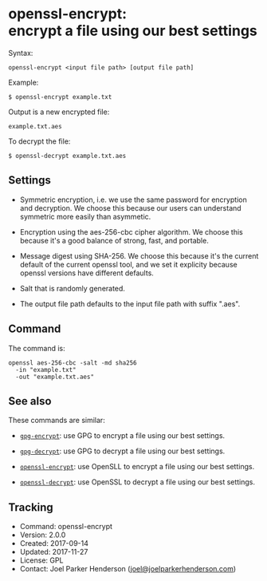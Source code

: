 # openssl-encrypt:<br>encrypt a file using our best settings

Syntax:

    openssl-encrypt <input file path> [output file path]

Example:

    $ openssl-encrypt example.txt

Output is a new encrypted file:

    example.txt.aes

To decrypt the file:

    $ openssl-decrypt example.txt.aes


## Settings

  * Symmetric encryption, i.e. we use the same password for encryption and decryption.
    We choose this because our users can understand symmetric more easily than asymmetic.

  * Encryption using the aes-256-cbc cipher algorithm.
    We choose this because it's a good balance of strong, fast, and portable.

  * Message digest using SHA-256.
    We choose this because it's the current default of the current openssl tool,
    and we set it explicity because openssl versions have different defaults.

  * Salt that is randomly generated.

  * The output file path defaults to the input file path with suffix ".aes".


## Command

The command is:

    openssl aes-256-cbc -salt -md sha256
      -in "example.txt"
      -out "example.txt.aes"


## See also

These commands are similar:

  * [`gpg-encrypt`](https://github.com/SixArm/gpg-encrypt): 
    use GPG to encrypt a file using our best settings.
  
  * [`gpg-decrypt`](https://github.com/SixArm/gpg-decrypt): 
    use GPG to decrypt a file using our best settings.

  * [`openssl-encrypt`](https://github.com/SixArm/openssl-encrypt): 
    use OpenSLL to encrypt a file using our best settings.
  
  * [`openssl-decrypt`](https://github.com/SixArm/openssl-decrypt): 
    use OpenSSL to decrypt a file using our best settings.


## Tracking

  * Command: openssl-encrypt
  * Version: 2.0.0
  * Created: 2017-09-14
  * Updated: 2017-11-27
  * License: GPL
  * Contact: Joel Parker Henderson (joel@joelparkerhenderson.com)
